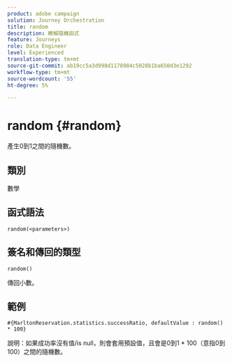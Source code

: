 ```yaml
---
product: adobe campaign
solution: Journey Orchestration
title: random
description: 瞭解隨機函式
feature: Journeys
role: Data Engineer
level: Experienced
translation-type: tm+mt
source-git-commit: ab19cc5a3d998d1178984c5028b1ba650d3e1292
workflow-type: tm+mt
source-wordcount: '55'
ht-degree: 5%

---
```



# random {#random}

產生0到1之間的隨機數。

## 類別

數學

## 函式語法

`random(<parameters>)`

## 簽名和傳回的類型

`random()`

傳回小數。

## 範例

`#{MarltonReservation.statistics.successRatio, defaultValue : random() * 100}`

說明：如果成功率沒有值/is null，則會套用預設值，且會是0到1 * 100（意指0到100）之間的隨機數。
